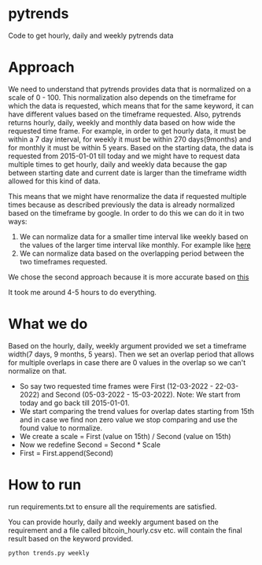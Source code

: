 # pytrends
Code to get hourly, daily and weekly pytrends data

# Approach
We need to understand that pytrends provides data that is normalized on a scale of 0 - 100. This normalization also depends on the timeframe for which the data is requested, which means that for the same keyword, it can have different values based on the timeframe requested. 
Also, pytrends returns hourly, daily, weekly and monthly data based on how wide the requested time frame. For example, in order to get hourly data, it must be within a 7 day interval, for weekly it must be within 270 days(9months) and for monthly it must be within 5 years.
Based on the starting data, the data is requested from 2015-01-01 till today and we might have to request data multiple times to get hourly, daily and weekly data because the gap between starting date and current date is larger than the timeframe width allowed for this kind of data.

This means that we might have renormalize the data if requested multiple times because as described previously the data is already normalized based on the timeframe by google. In order to do this we can do it in two ways:

1. We can normalize data for a smaller time interval like weekly based on the values of the larger time interval like monthly. For example like [here](https://github.com/GeneralMills/pytrends/blob/master/pytrends/dailydata.py)
2. We can normalize data based on the overlapping period between the two timeframes requested.

We chose the second approach because it is more accurate based on [this](https://towardsdatascience.com/reconstruct-google-trends-daily-data-for-extended-period-75b6ca1d3420)

It took me around 4-5 hours to do everything.

# What we do

Based on the hourly, daily, weekly argument provided we set a timeframe width(7 days, 9 months, 5 years). Then we set an overlap period that allows for multiple overlaps in case there are 0 values in the overlap so we can't normalize on that. 
- So say two requested time frames were First (12-03-2022 - 22-03-2022) and Second (05-03-2022 - 15-03-2022). Note: We start from today and go back till 2015-01-01.
- We start comparing the trend values for overlap dates starting from 15th and in case we find non zero value we stop comparing and use the found value to normalize.
- We create a scale = First (value on 15th) / Second (value on 15th)
- Now we redefine Second = Second * Scale
- First = First.append(Second)

# How to run

run requirements.txt to ensure all the requirements are satisfied.

You can provide hourly, daily and weekly argument based on the requirement and a file called bitcoin_hourly.csv etc. will contain the final result based on the keyword provided. 
```
python trends.py weekly
```


